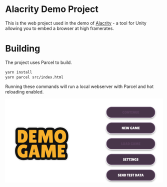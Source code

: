 # Alacrity Demo Project

This is the web project used in the demo of
[Alacrity](https://assetstore.unity.com/packages/slug/272444) - a tool for Unity
allowing you to embed a browser at high framerates.


# Building

The project uses Parcel to build.

```
yarn install
yarn parcel src/index.html
```

Running these commands will run a local webserver with Parcel and hot reloading
enabled.

![Screenshot](screenshot.png)
